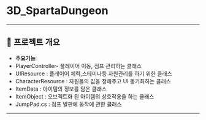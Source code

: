 # 3D_SpartaDungeon
----
  
## 📌 프로젝트 개요

- **주요기능**:
- PlayerController- 플레이어 이동, 점프 관리하는 클래스
- UIResource : 플레이어 체력,스테미나등 자원관리를 하기 위한 클래스
- CharacterResource : 자원들의 값을 정해주고 UI 동기화하는 클래스
- ItemData : 아이템의 정보를 담은 클래스
- ItemObject : 오브젝트화 된 아이템의 상호작용을 하는 클래스
- JumpPad.cs : 점프 발판에 동작에 관한 클래스 
  
----

